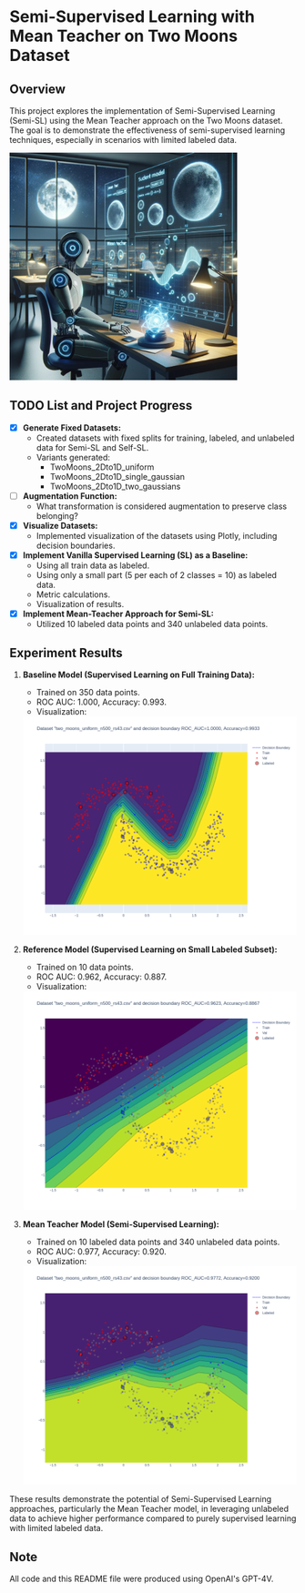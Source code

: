 # Semi-Supervised Learning with Mean Teacher on Two Moons Dataset

## Overview
This project explores the implementation of Semi-Supervised Learning (Semi-SL) using the Mean Teacher approach on the Two Moons dataset. The goal is to demonstrate the effectiveness of semi-supervised learning techniques, especially in scenarios with limited labeled data.

<img src="dalle_1.png" alt="Description" width="400"/>


## TODO List and Project Progress
- [x] **Generate Fixed Datasets:** 
  - Created datasets with fixed splits for training, labeled, and unlabeled data for Semi-SL and Self-SL.
  - Variants generated:
    - TwoMoons_2Dto1D_uniform
    - TwoMoons_2Dto1D_single_gaussian
    - TwoMoons_2Dto1D_two_gaussians
- [ ] **Augmentation Function:**
  - What transformation is considered augmentation to preserve class belonging?
- [x] **Visualize Datasets:**
  - Implemented visualization of the datasets using Plotly, including decision boundaries.
- [x] **Implement Vanilla Supervised Learning (SL) as a Baseline:**
  - Using all train data as labeled.
  - Using only a small part (5 per each of 2 classes = 10) as labeled data.
  - Metric calculations.
  - Visualization of results.
- [x] **Implement Mean-Teacher Approach for Semi-SL:**
  - Utilized 10 labeled data points and 340 unlabeled data points.

## Experiment Results
1. **Baseline Model (Supervised Learning on Full Training Data):**
   - Trained on 350 data points.
   - ROC AUC: 1.000, Accuracy: 0.993.
   - Visualization: 
   <img src="01_SL_all_train.png" alt="Description" width="640"/>
   
2. **Reference Model (Supervised Learning on Small Labeled Subset):**
   - Trained on 10 data points.
   - ROC AUC: 0.962, Accuracy: 0.887.
   - Visualization: 
   <img src="02_SL_10_labeled.png" alt="Description" width="640"/>

3. **Mean Teacher Model (Semi-Supervised Learning):**
   - Trained on 10 labeled data points and 340 unlabeled data points.
   - ROC AUC: 0.977, Accuracy: 0.920.
   - Visualization: 
   <img src="03_MT_10_labeled.png" alt="Description" width="640"/>

These results demonstrate the potential of Semi-Supervised Learning approaches, particularly the Mean Teacher model, in leveraging unlabeled data to achieve higher performance compared to purely supervised learning with limited labeled data.

## Note
All code and this README file were produced using OpenAI's GPT-4V.
